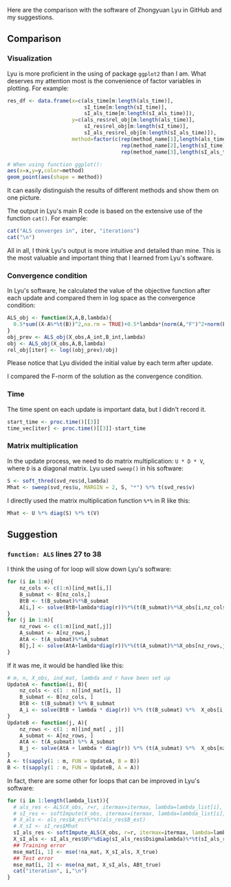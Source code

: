 Here are the comparison with the software of Zhongyuan Lyu in GitHub and my suggestions.

## Comparison

### Visualization

Lyu is more proficient in the using of package `ggplot2` than I am. What deserves my attention most is the convenience of factor variables in plotting. For example:
```r
res_df <- data.frame(x=c(als_time[m:length(als_time)],
                         sI_time[m:length(sI_time)],
                         sI_als_time[m:length(sI_als_time)]),
                     y=c(als_res$rel_obj[m:length(als_time)],
                         sI_res$rel_obj[m:length(sI_time)],
                         sI_als_res$rel_obj[m:length(sI_als_time)]),
                     method=factor(c(rep(method_name[1],length(als_time)-m+1),
                                     rep(method_name[2],length(sI_time)-m+1),
                                     rep(method_name[3],length(sI_als_time)-m+1))))

# When using function ggplot():
aes(x=x,y=y,color=method)
geom_point(aes(shape = method))
```
It can easily distinguish the results of different methods and show them on one picture.

The output in Lyu's main R code is based on the extensive use of the function `cat()`. For example:
```r
cat("ALS converges in", iter, "iterations")
cat("\n")
```

All in all, I think Lyu's output is more intuitive and detailed than mine. This is the most valuable and important thing that I learned from Lyu's software.

### Convergence condition

In Lyu's software, he calculated the value of the objective function after each update and compared them in log space as the convergence condition:
```r
ALS_obj <- function(X,A,B,lambda){
  0.5*sum((X-A%*%t(B))^2,na.rm = TRUE)+0.5*lambda*(norm(A,"F")^2+norm(B,"F")^2)
}
obj_prev <- ALS_obj(X_obs,A_int,B_int,lambda)
obj <- ALS_obj(X_obs,A,B,lambda)
rel_obj[iter] <- log((obj_prev)/obj)
```
Please notice that Lyu divided the initial value by each term after update.

I compared the F-norm of the solution as the convergence condition.

### Time

The time spent on each update is important data, but I didn't record it.
```r
start_time <- proc.time()[[3]]
time_vec[iter] <- proc.time()[[3]]-start_time
```

### Matrix multiplication

In the update process, we need to do matrix multiplication: `U * D * V`, where `D` is a diagonal matrix. Lyu used `sweep()` in his software:
```r
S <- soft_thred(svd_res$d,lambda)
Mhat <- sweep(svd_res$u, MARGIN = 2, S, "*") %*% t(svd_res$v)
```
I directly used the matrix multiplication function `%*%` in R like this:
```r
Mhat <- U %*% diag(S) %*% t(V)
```

## Suggestion

### `function: ALS` lines 27 to 38

I think the using of for loop will slow down Lyu's software:
```r
for (i in 1:m){
    nz_cols <- c(1:n)[ind_mat[i,]]
    B_submat <- B[nz_cols,]
    BtB <- t(B_submat)%*%B_submat
    A[i,] <- solve(BtB+lambda*diag(r))%*%(t(B_submat)%*%X_obs[i,nz_cols])
}
for (j in 1:n){
    nz_rows <- c(1:m)[ind_mat[,j]]
    A_submat <- A[nz_rows,]
    AtA <- t(A_submat)%*%A_submat
    B[j,] <- solve(AtA+lambda*diag(r))%*%(t(A_submat)%*%X_obs[nz_rows,j]) 
}
```
If it was me, it would be handled like this:
```r
# m, n, X_obs, ind_mat, lambda and r have been set up
UpdateA <- function(i, B){
    nz_cols <- c(1 : n)[ind_mat[i, ]]
    B_submat <- B[nz_cols, ]
    BtB <- t(B_submat) %*% B_submat
    A_i <- solve(BtB + lambda * diag(r)) %*% (t(B_submat) %*%  X_obs[i, nz_cols])
}
UpdateB <- function(j, A){
    nz_rows <- c(1 : m)[ind_mat[ , j]]
    A_submat <- A[nz_rows, ]
    AtA <- t(A_submat) %*% A_submat
    B_j <- solve(AtA + lambda * diag(r)) %*% (t(A_submat) %*%  X_obs[nz_rows, j])
}
A <- t(sapply(1 : m, FUN = UpdateA, B = B))
B <- t(sapply(1 : n, FUN = UpdateB, A = A))
```
In fact, there are some other for loops that can be improved in Lyu's software:
```r
for (i in 1:length(lambda_list)){
  # als_res <- ALS(X_obs, r=r, itermax=itermax, lambda=lambda_list[i], tol=tol)
  # sI_res <- softImpute(X_obs, itermax=itermax, lambda=lambda_list[i], tol=tol)
  # X_als <- als_res$A_est%*%t(als_res$B_est)
  # X_sI <- sI_res$Mhat
  sI_als_res <- softImpute_ALS(X_obs, r=r, itermax=itermax, lambda=lambda_list[i], tol=tol)
  X_sI_als <- sI_als_res$U%*%diag(sI_als_res$Dsigmalambda)%*%t(sI_als_res$V)
  ## Training error
  mse_mat[i, 1] <- mse(!na_mat, X_sI_als, X_true)
  ## Test error
  mse_mat[i, 2] <- mse(na_mat, X_sI_als, ABt_true)
  cat("iteration", i,"\n")
}
```